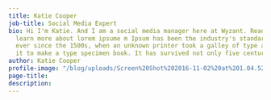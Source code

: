 ```yaml
---
title: Katie Cooper
job-title: Social Media Expert
bio: Hi I'm Katie. And I am a social media manager here at Wyzant. Read my posts to
  learn more about lorem ipsume m Ipsum has been the industry's standard dummy text
  ever since the 1500s, when an unknown printer took a galley of type and scrambled
  it to make a type specimen book. It has survived not only five centuries, b
author: Katie Cooper
profile-image: "/blog/uploads/Screen%20Shot%202016-11-02%20at%201.04.52%20PM.png"
page-title: 
description: 
---
```


